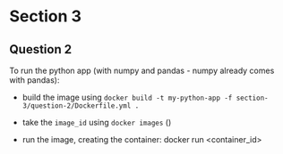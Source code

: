 # Section 3
## Question 2
To run the python app (with numpy and pandas - numpy already comes with pandas):

- build the image using `docker build -t my-python-app -f section-3/question-2/Dockerfile.yml .`

- take the `image_id` using `docker images` ()

- run the image, creating the container:
docker run <container_id>